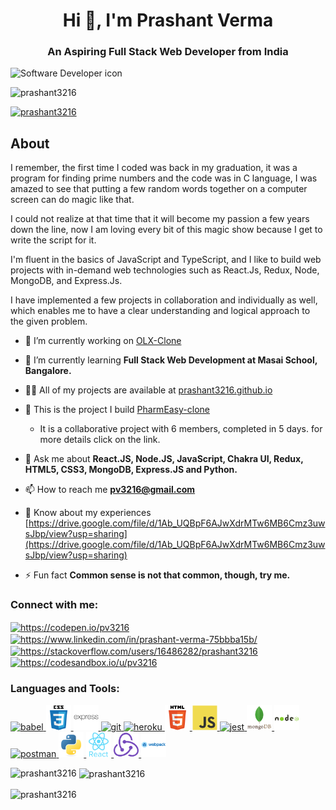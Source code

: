 <h1 align="center">Hi 👋, I'm Prashant Verma</h1>
<h3 align="center">An Aspiring Full Stack Web Developer from India</h3>
<img src="https://media1.giphy.com/media/qgQUggAC3Pfv687qPC/giphy.gif"
     alt="Software Developer icon"
     style="margin:auto" />


<p align="left"> <img src="https://komarev.com/ghpvc/?username=prashant3216&label=Profile%20views&color=0e75b6&style=flat" alt="prashant3216" /> </p>

<p align="left"> <a href="https://github.com/ryo-ma/github-profile-trophy"><img src="https://github-profile-trophy.vercel.app/?username=prashant3216" alt="prashant3216" /></a> </p>


## About

I remember, the first time I coded was back in my graduation, it was a program for finding prime numbers and the code was in C language, I was amazed to see that putting a few random words together on a computer screen can do magic like that. 

I could not realize at that time that it will become my passion a few years down the line, now I am loving every bit of this magic show because I get to write the script for it.

I'm fluent in the basics of JavaScript and TypeScript, and I like to build web projects with in-demand web technologies such as React.Js, Redux, Node, MongoDB, and Express.Js.

I have implemented a few projects in collaboration and individually as well, which enables me to have a clear understanding and logical approach to the given problem.

- 🔭 I’m currently working on [OLX-Clone](https://github.com/Prashant3216/accidental-pull-8164)

- 🌱 I’m currently learning **Full Stack Web Development at Masai School, Bangalore.**

- 👨‍💻 All of my projects are available at [prashant3216.github.io](prashant3216.github.io)

- 🔭 This is the project I build [PharmEasy-clone](https://github.com/Prashant3216/PharmEasy.com) 
   - It is a collaborative project with 6 members, completed in 5 days. for more details click on the link.

- 💬 Ask me about **React.JS, Node.JS, JavaScript, Chakra UI, Redux, HTML5, CSS3, MongoDB, Express.JS and Python.**

- 📫 How to reach me **pv3216@gmail.com**

- 📄 Know about my experiences [https://drive.google.com/file/d/1Ab_UQBpF6AJwXdrMTw6MB6Cmz3uwsJbp/view?usp=sharing](https://drive.google.com/file/d/1Ab_UQBpF6AJwXdrMTw6MB6Cmz3uwsJbp/view?usp=sharing)

- ⚡ Fun fact **Common sense is not that common, though, try me.**

<h3 align="left">Connect with me:</h3>
<p align="left">
<a href="https://codepen.io/https://codepen.io/pv3216" target="blank"><img align="center" src="https://raw.githubusercontent.com/rahuldkjain/github-profile-readme-generator/master/src/images/icons/Social/codepen.svg" alt="https://codepen.io/pv3216" height="30" width="40" /></a>
<a href="https://linkedin.com/in/https://www.linkedin.com/in/prashant-verma-75bbba15b/" target="blank"><img align="center" src="https://raw.githubusercontent.com/rahuldkjain/github-profile-readme-generator/master/src/images/icons/Social/linked-in-alt.svg" alt="https://www.linkedin.com/in/prashant-verma-75bbba15b/" height="30" width="40" /></a>
<a href="https://stackoverflow.com/users/https://stackoverflow.com/users/16486282/prashant3216" target="blank"><img align="center" src="https://raw.githubusercontent.com/rahuldkjain/github-profile-readme-generator/master/src/images/icons/Social/stack-overflow.svg" alt="https://stackoverflow.com/users/16486282/prashant3216" height="30" width="40" /></a>
<a href="https://codesandbox.com/https://codesandbox.io/u/pv3216" target="blank"><img align="center" src="https://raw.githubusercontent.com/rahuldkjain/github-profile-readme-generator/master/src/images/icons/Social/codesandbox.svg" alt="https://codesandbox.io/u/pv3216" height="30" width="40" /></a>
</p>

<h3 align="left">Languages and Tools:</h3>
<p align="left"> <a href="https://babeljs.io/" target="_blank" rel="noreferrer"> <img src="https://www.vectorlogo.zone/logos/babeljs/babeljs-icon.svg" alt="babel" width="40" height="40"/> </a> <a href="https://www.w3schools.com/css/" target="_blank" rel="noreferrer"> <img src="https://raw.githubusercontent.com/devicons/devicon/master/icons/css3/css3-original-wordmark.svg" alt="css3" width="40" height="40"/> </a> <a href="https://expressjs.com" target="_blank" rel="noreferrer"> <img src="https://raw.githubusercontent.com/devicons/devicon/master/icons/express/express-original-wordmark.svg" alt="express" width="40" height="40"/> </a> <a href="https://git-scm.com/" target="_blank" rel="noreferrer"> <img src="https://www.vectorlogo.zone/logos/git-scm/git-scm-icon.svg" alt="git" width="40" height="40"/> </a> <a href="https://heroku.com" target="_blank" rel="noreferrer"> <img src="https://www.vectorlogo.zone/logos/heroku/heroku-icon.svg" alt="heroku" width="40" height="40"/> </a> <a href="https://www.w3.org/html/" target="_blank" rel="noreferrer"> <img src="https://raw.githubusercontent.com/devicons/devicon/master/icons/html5/html5-original-wordmark.svg" alt="html5" width="40" height="40"/> </a> <a href="https://developer.mozilla.org/en-US/docs/Web/JavaScript" target="_blank" rel="noreferrer"> <img src="https://raw.githubusercontent.com/devicons/devicon/master/icons/javascript/javascript-original.svg" alt="javascript" width="40" height="40"/> </a> <a href="https://jestjs.io" target="_blank" rel="noreferrer"> <img src="https://www.vectorlogo.zone/logos/jestjsio/jestjsio-icon.svg" alt="jest" width="40" height="40"/> </a> <a href="https://www.mongodb.com/" target="_blank" rel="noreferrer"> <img src="https://raw.githubusercontent.com/devicons/devicon/master/icons/mongodb/mongodb-original-wordmark.svg" alt="mongodb" width="40" height="40"/> </a> <a href="https://nodejs.org" target="_blank" rel="noreferrer"> <img src="https://raw.githubusercontent.com/devicons/devicon/master/icons/nodejs/nodejs-original-wordmark.svg" alt="nodejs" width="40" height="40"/> </a> <a href="https://postman.com" target="_blank" rel="noreferrer"> <img src="https://www.vectorlogo.zone/logos/getpostman/getpostman-icon.svg" alt="postman" width="40" height="40"/> </a> <a href="https://www.python.org" target="_blank" rel="noreferrer"> <img src="https://raw.githubusercontent.com/devicons/devicon/master/icons/python/python-original.svg" alt="python" width="40" height="40"/> </a> <a href="https://reactjs.org/" target="_blank" rel="noreferrer"> <img src="https://raw.githubusercontent.com/devicons/devicon/master/icons/react/react-original-wordmark.svg" alt="react" width="40" height="40"/> </a> <a href="https://redux.js.org" target="_blank" rel="noreferrer"> <img src="https://raw.githubusercontent.com/devicons/devicon/master/icons/redux/redux-original.svg" alt="redux" width="40" height="40"/> </a> <a href="https://webpack.js.org" target="_blank" rel="noreferrer"> <img src="https://raw.githubusercontent.com/devicons/devicon/d00d0969292a6569d45b06d3f350f463a0107b0d/icons/webpack/webpack-original-wordmark.svg" alt="webpack" width="40" height="40"/> </a> </p>

<p><img align="left" src="https://github-readme-stats.vercel.app/api/top-langs?username=prashant3216&show_icons=true&locale=en&layout=compact" alt="prashant3216" /></p>

<p>&nbsp;<img align="center" src="https://github-readme-stats.vercel.app/api?username=prashant3216&show_icons=true&locale=en" alt="prashant3216" /></p>

<p><img align="center" src="https://github-readme-streak-stats.herokuapp.com/?user=prashant3216&" alt="prashant3216" /></p>
